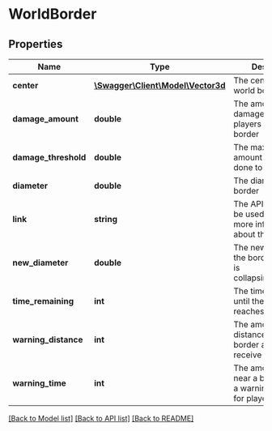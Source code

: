 # WorldBorder

## Properties
Name | Type | Description | Notes
------------ | ------------- | ------------- | -------------
**center** | [**\Swagger\Client\Model\Vector3d**](Vector3d.md) | The center of the world border | 
**damage_amount** | **double** | The amount of damage done to players outside the border | 
**damage_threshold** | **double** | The maximum amount of damage done to a player | 
**diameter** | **double** | The diameter of the border | 
**link** | **string** | The API link that can be used to obtain more information about this object | 
**new_diameter** | **double** | The new diameter of the border, in case it is collapsing/expanding | 
**time_remaining** | **int** | The time remaining until the border reaches it&#39;s new size | 
**warning_distance** | **int** | The amount of distance from the border a player will receive a warning at | 
**warning_time** | **int** | The amount of time near a border before a warning is shown for players | 

[[Back to Model list]](../README.md#documentation-for-models) [[Back to API list]](../README.md#documentation-for-api-endpoints) [[Back to README]](../README.md)


